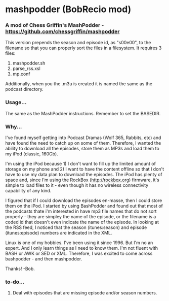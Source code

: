 # mashpodder (BobRecio mod)
### A mod of Chess Griffin's MashPodder - https://github.com/chessgriffin/mashpodder

This version prepends the season and episode id, as "s00e00", to the filename so that you can properly sort the files in a filesystem.
It requires 3 files:
1. mashpodder.sh
2. parse_rss.xsl
3. mp.conf

Additionally, when you the .m3u is created it is named the same as the podcast directory.

### Usage...
The same as the MashPodder instructions.
Remember to set the BASEDIR.

### Why...
I've found myself getting into Podcast Dramas (Wolf 365, Rabbits, etc) and have found the need to catch up on some of them. Therefore, I wanted the ability to download all the episodes, store them as MP3s and load them to my iPod (classic, 160Gb).

I'm using the iPod because 1) I don't want to fill up the limited amount of storage on my phone and 2) I want to have the content offline so that I don't have to use my data plan to download the episodes. The iPod has plenty of space and, since I'm using the RockBox (http://rockbox.org) firmware, it's simple to load files to it - even though it has no wireless connectivity capability of any kind.

I figured that if I could download the episodes en-masse, then I could store them on the iPod. I started by using BashPodder and found out that most of the podcasts thate i'm interested in have mp3 file names that do not sort properly - they are simpley the name of the episode, or the filename is a coded id that doesn't even indicate the name of the episode. In looking at the RSS feed, I noticed that the season (itunes:season) and episode (itunes:episode) numbers are indicated in the XML.

Linux is one of my hobbies. I've been using it since 1996. But I'm no an expert. And I only learn things as I need to know them. I'm not fluent with BASH or AWK or SED or XML. Therefore, I was excited to come across bashpodder - and then mashpodder.

Thanks!
-Bob.

### to-do...
1. Deal with episodes that are missing episode and/or season numbers.
